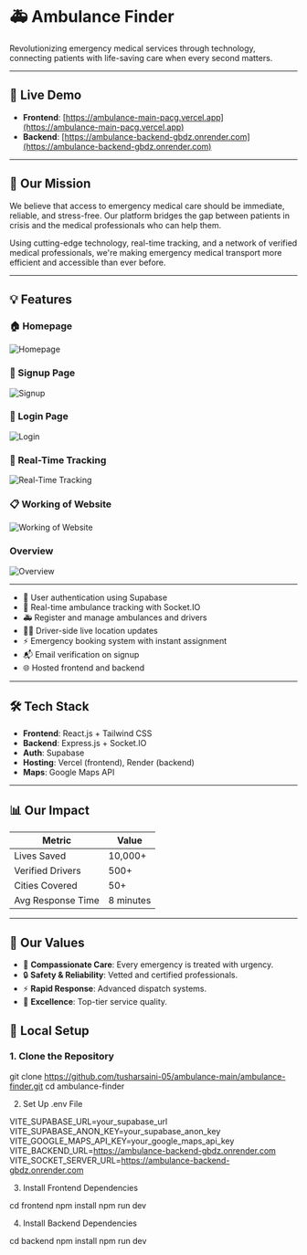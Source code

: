 # 🚑 Ambulance Finder

Revolutionizing emergency medical services through technology, connecting patients with life-saving care when every second matters.

---

## 🌟 Live Demo

- **Frontend**: [https://ambulance-main-pacg.vercel.app](https://ambulance-main-pacg.vercel.app)
- **Backend**: [https://ambulance-backend-gbdz.onrender.com](https://ambulance-backend-gbdz.onrender.com)

---

## 🎯 Our Mission

We believe that access to emergency medical care should be immediate, reliable, and stress-free. Our platform bridges the gap between patients in crisis and the medical professionals who can help them.

Using cutting-edge technology, real-time tracking, and a network of verified medical professionals, we're making emergency medical transport more efficient and accessible than ever before.

---

## 💡 Features
### 🏠 Homepage  
![Homepage](https://res.cloudinary.com/dvlgo9z09/image/upload/v1752688065/landing_page_wwskqa.png)

### 📝 Signup Page  
![Signup](https://res.cloudinary.com/dvlgo9z09/image/upload/v1755259131/ambulance_finder_lndrnz.jpg)

### 🔐 Login Page  
![Login](https://res.cloudinary.com/dvlgo9z09/image/upload/v1755259131/Ambulancefinder_qkzk6u.jpg)

### 📍 Real-Time Tracking  
![Real-Time Tracking](https://res.cloudinary.com/dvlgo9z09/image/upload/v1752688065/most_imp_p3yquk.png)

### 📋 Working of Website  
![Working of Website](https://res.cloudinary.com/dvlgo9z09/image/upload/v1752688154/services_riho88.png)

### Overview  
![Overview](https://res.cloudinary.com/dvlgo9z09/image/upload/v1752688147/footer_qcqt6g.png)

----
- 🔐 User authentication using Supabase
- 📍 Real-time ambulance tracking with Socket.IO
- 🚑 Register and manage ambulances and drivers
- 🧑‍⚕️ Driver-side live location updates
- ⚡ Emergency booking system with instant assignment
- 📬 Email verification on signup
- 🌐 Hosted frontend and backend

---
## 🛠️ Tech Stack

- **Frontend**: React.js + Tailwind CSS
- **Backend**: Express.js + Socket.IO
- **Auth**: Supabase
- **Hosting**: Vercel (frontend), Render (backend)
- **Maps**: Google Maps API

---
## 📊 Our Impact

| Metric               | Value         |
|----------------------|---------------|
| Lives Saved          | 10,000+       |
| Verified Drivers     | 500+          |
| Cities Covered       | 50+           |
| Avg Response Time    | 8 minutes     |

---

## 🧭 Our Values

- 💓 **Compassionate Care**: Every emergency is treated with urgency.
- 🔒 **Safety & Reliability**: Vetted and certified professionals.
- ⚡ **Rapid Response**: Advanced dispatch systems.
- 🏅 **Excellence**: Top-tier service quality.


## 🔧 Local Setup

### 1. Clone the Repository

git clone https://github.com/tusharsaini-05/ambulance-main/ambulance-finder.git
cd ambulance-finder

2. Set Up .env File


VITE_SUPABASE_URL=your_supabase_url
VITE_SUPABASE_ANON_KEY=your_supabase_anon_key
VITE_GOOGLE_MAPS_API_KEY=your_google_maps_api_key
VITE_BACKEND_URL=https://ambulance-backend-gbdz.onrender.com
VITE_SOCKET_SERVER_URL=https://ambulance-backend-gbdz.onrender.com

3. Install Frontend Dependencies

cd frontend
npm install
npm run dev

4. Install Backend Dependencies

cd backend
npm install
npm run dev



